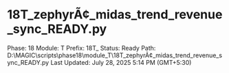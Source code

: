 # 18T_zephyrÃ¢_midas_trend_revenue_sync_READY.py

Phase: 18
Module: T
Prefix: 18T_
Status: Ready
Path: D:\MAGIC\scripts\phase18\module_T\18T_zephyrÃ¢_midas_trend_revenue_sync_READY.py
Last Updated: July 28, 2025 5:14 PM (GMT+5:30)